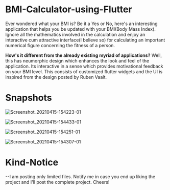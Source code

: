 # BMI-Calculator-using-Flutter
Ever wondered what your BMI is? Be it a Yes or No, here's an interesting application that helps you be updated with your BMI(Body Mass Index). Ignore all the mathematics involved in the calculation and enjoy an interactive cum attractive interface(I believe so) for calculating an important numerical figure concerning the fitness of a person. 


<b>How's it different from the already existing myriad of applications?</b>
Well, this has neumorphic design which enhances the look and feel of the application. Its interactive in a sense which provides motivational feedback on your BMI level. This consists of customized flutter widgets and the UI is inspired from the design posted by Ruben Vaalt.

# Snapshots
![Screenshot_20210415-154223-01](https://user-images.githubusercontent.com/36066944/114854246-40402180-9e02-11eb-9381-c1cb0e7f2e89.jpeg)

![Screenshot_20210415-154433-01](https://user-images.githubusercontent.com/36066944/114854282-48985c80-9e02-11eb-8e7a-477968fc2509.jpeg)

![Screenshot_20210415-154251-01](https://user-images.githubusercontent.com/36066944/114854304-4cc47a00-9e02-11eb-92ce-fcb7437ebea9.jpeg)

![Screenshot_20210415-154307-01](https://user-images.githubusercontent.com/36066944/114854312-4fbf6a80-9e02-11eb-8ab6-94bbabbbc0b5.jpeg)


# Kind-Notice

--I am posting only limited files. Notify me in case you end up liking the project and I'll post the complete project. Cheers!
